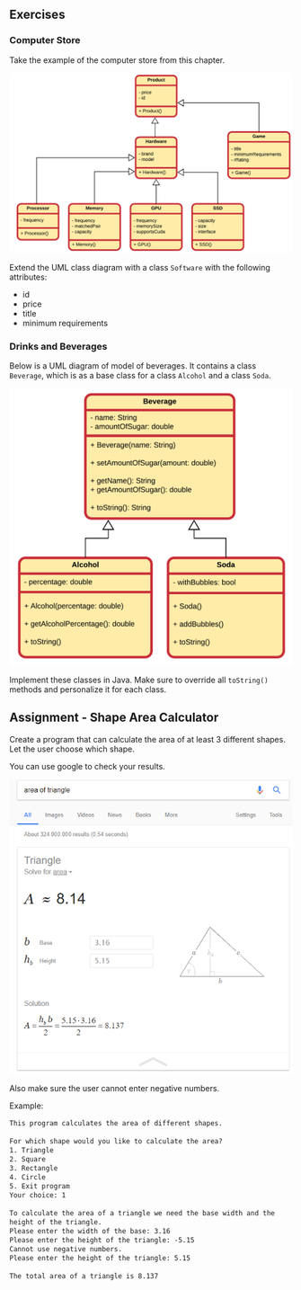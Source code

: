 ## Exercises

### Computer Store

Take the example of the computer store from this chapter.

![A Basic Computer Store](img/computer_store_with_hardware.png)

Extend the UML class diagram with a class `Software` with the following attributes:
* id
* price
* title
* minimum requirements

### Drinks and Beverages

Below is a UML diagram of model of beverages. It contains a class `Beverage`, which is as a base class for a class `Alcohol` and a class `Soda`.

![Drinks UML Class Diagram](img/drinks.png)

Implement these classes in Java. Make sure to override all `toString()` methods and personalize it for each class.

## Assignment - Shape Area Calculator

Create a program that can calculate the area of at least 3 different shapes. Let the user choose which shape.

You can use google to check your results.

![Area of Triangle Example on Google](img/area_of_triangle_google.png)

Also make sure the user cannot enter negative numbers.

Example:

```text
This program calculates the area of different shapes.

For which shape would you like to calculate the area?
1. Triangle
2. Square
3. Rectangle
4. Circle
5. Exit program
Your choice: 1

To calculate the area of a triangle we need the base width and the height of the triangle.
Please enter the width of the base: 3.16
Please enter the height of the triangle: -5.15
Cannot use negative numbers.
Please enter the height of the triangle: 5.15

The total area of a triangle is 8.137
```